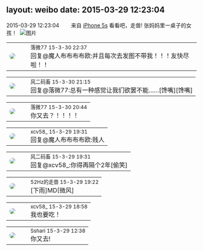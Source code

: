 layout: weibo
date: 2015-03-29 12:23:04
---
<meta name="referrer" content="no-referrer" />

2015-03-29 12:23:04  &nbsp;&nbsp;&nbsp;&nbsp;&nbsp;&nbsp; 来自 <a href="sinaweibo://customweibosource" rel="nofollow">iPhone 5s</a>
看看吧，走兽! 张妈妈里一桌子的女孩！ ​​​
![图片](https://ww4.sinaimg.cn/large/6d2a6003jw1eqmhfpdxalj20hs0dc0uq.jpg)

<table style="width: 100%;">
  <tr>
    <td style="width: 40px;"><img style="border-radius:50%" src="https://tvax4.sinaimg.cn/crop.0.0.750.750.50/633ca6dely8feogmo0w8ej20ku0kuwgt.jpg?KID=imgbed,tva&Expires=1624464474&ssig=1LJNKp8%2BtD"></td>
    <td colspan="2"><small>落微77 15-3-30 22:37</small><br/>回复@魔人布布布布欧:并且每次去发图不带我！！！友快尽啦！！</td>
  </tr>
</table>

<table style="width: 100%;">
  <tr>
    <td style="width: 40px;"><img style="border-radius:50%" src="https://tva3.sinaimg.cn/crop.0.0.639.639.50/6d2a6003jw8f3idy69w2gj20hs0hrt9g.jpg?KID=imgbed,tva&Expires=1624464474&ssig=Wk7R3KrN5Z"></td>
    <td colspan="2"><small>风二码畜 15-3-30 21:15</small><br/>回复@落微77:总有一种感觉让我们欲罢不能……[馋嘴][馋嘴]</td>
  </tr>
</table>

<table style="width: 100%;">
  <tr>
    <td style="width: 40px;"><img style="border-radius:50%" src="https://tvax4.sinaimg.cn/crop.0.0.750.750.50/633ca6dely8feogmo0w8ej20ku0kuwgt.jpg?KID=imgbed,tva&Expires=1624464474&ssig=1LJNKp8%2BtD"></td>
    <td colspan="2"><small>落微77 15-3-30 20:44</small><br/>你又去？！！！！</td>
  </tr>
</table>

<table style="width: 100%;">
  <tr>
    <td style="width: 40px;"><img style="border-radius:50%" src="https://tva3.sinaimg.cn/crop.0.0.1242.1242.50/801f7e9ajw8f3peekcgoqj20yi0yidg9.jpg?KID=imgbed,tva&Expires=1624464474&ssig=K1776kyFQO"></td>
    <td colspan="2"><small>xcv58_ 15-3-29 19:31</small><br/>回复@魔人布布布布欧:贱人</td>
  </tr>
</table>

<table style="width: 100%;">
  <tr>
    <td style="width: 40px;"><img style="border-radius:50%" src="https://tva3.sinaimg.cn/crop.0.0.639.639.50/6d2a6003jw8f3idy69w2gj20hs0hrt9g.jpg?KID=imgbed,tva&Expires=1624464474&ssig=Wk7R3KrN5Z"></td>
    <td colspan="2"><small>风二码畜 15-3-29 19:31</small><br/>回复@xcv58_:你得再隔个2年[偷笑]</td>
  </tr>
</table>

<table style="width: 100%;">
  <tr>
    <td style="width: 40px;"><img style="border-radius:50%" src="https://tva4.sinaimg.cn/crop.0.0.180.180.50/8beaf773jw1e8qgp5bmzyj2050050aa8.jpg?KID=imgbed,tva&Expires=1624464474&ssig=iRRhyeWJpY"></td>
    <td colspan="2"><small>52Hz的走兽 15-3-29 19:22</small><br/>[下雨]MD[微风]</td>
  </tr>
</table>

<table style="width: 100%;">
  <tr>
    <td style="width: 40px;"><img style="border-radius:50%" src="https://tva3.sinaimg.cn/crop.0.0.1242.1242.50/801f7e9ajw8f3peekcgoqj20yi0yidg9.jpg?KID=imgbed,tva&Expires=1624464474&ssig=K1776kyFQO"></td>
    <td colspan="2"><small>xcv58_ 15-3-29 18:58</small><br/>我也要吃！</td>
  </tr>
</table>

<table style="width: 100%;">
  <tr>
    <td style="width: 40px;"><img style="border-radius:50%" src="https://tva1.sinaimg.cn/crop.0.0.180.180.50/633fe75ejw1e8qgp5bmzyj2050050aa8.jpg?KID=imgbed,tva&Expires=1624464474&ssig=3O%2FfQL%2F3Se"></td>
    <td colspan="2"><small>Sshari 15-3-29 12:38</small><br/>你又去!</td>
  </tr>
</table>
